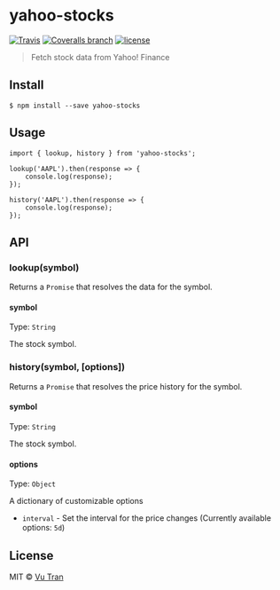 # yahoo-stocks

[![Travis](https://img.shields.io/travis/vutran/yahoo-stocks/develop.svg?maxAge=2592000&style=flat-square)](https://travis-ci.org/vutran/yahoo-stocks) [![Coveralls branch](https://img.shields.io/coveralls/vutran/yahoo-stocks/develop.svg?maxAge=2592000&style=flat-square)](https://coveralls.io/github/vutran/yahoo-stocks) [![license](https://img.shields.io/github/license/vutran/yahoo-stocks.svg?maxAge=2592000&style=flat-square)](LICENSE)

> Fetch stock data from Yahoo! Finance

## Install

```
$ npm install --save yahoo-stocks
```

## Usage

```
import { lookup, history } from 'yahoo-stocks';

lookup('AAPL').then(response => {
    console.log(response);
});

history('AAPL').then(response => {
    console.log(response);
});
```

## API

### lookup(symbol)

Returns a `Promise` that resolves the data for the symbol.

#### symbol

Type: `String`

The stock symbol.

### history(symbol, [options])

Returns a `Promise` that resolves the price history for the symbol.

#### symbol

Type: `String`

The stock symbol.

#### options

Type: `Object`

A dictionary of customizable options

- `interval` - Set the interval for the price changes (Currently available options: `5d`)

## License

MIT © [Vu Tran](https://github.com/vutran/)

